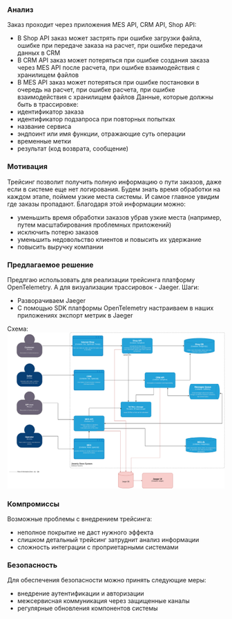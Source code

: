 ### Анализ
Заказ проходит через приложения MES API, CRM API, Shop API:
- В Shop API заказ может застрять при ошибке загрузки файла, ошибке при передаче заказа на расчет, при ошибке передачи данных в CRM
- В CRM API заказ может потеряться при ошибке создания заказа через MES API после расчета, при ошибке взаимодействия с хранилищем файлов
- В MES API заказ может потеряться при ошибке постановки в очередь на расчет, при ошибке расчета, при ошибке взаимодействия с хранилищем файлов
Данные, которые должны быть в трассировке:
- идентификатор заказа
- идентификатор подзапроса при повторных попытках
- название сервиса
- эндпоинт или имя функции, отражающие суть операции
- временные метки
- результат (код возврата, сообщение)
### Мотивация
Трейсинг позволит получить полную информацию о пути заказов, даже если в системе еще нет логирования. Будем знать время обработки на каждом этапе, поймем узкие места системы. И самое главное увидим где заказы пропадают. Благодаря этой информации можно:
 - уменьшить время обработки заказов убрав узкие места (например, путем масштабирования проблемных приложений)
 - исключить потерю заказов
 - уменьшить недовольство клиентов и повысить их удержание
 - повысить выручку компании
### Предлагаемое решение
Предлгаю использовать для реализации трейсинга платформу OpenTelemetry. А для визуализации трассировок - Jaeger. Шаги:
- Разворачиваем Jaeger
- С помощью SDK платформы OpenTelemetry настраиваем в наших приложениях экспорт метрик в Jaeger

Схема:
![tracing_jewerly_c4_model.png](tracing_jewerly_c4_model.png)

### Компромиссы
Возможные проблемы с внедрением трейсинга:
- неполное покрытие не даст нужного эффекта
- слишком детальный трейсинг затруднит анализ информации
- сложность интеграции с проприетарными системами
### Безопасность
Для обеспечения безопасности можно принять следующие меры:
- внедрение аутентификации и авторизации
- межсервисная коммуникация через защищенные каналы
- регулярные обновления компонентов системы
